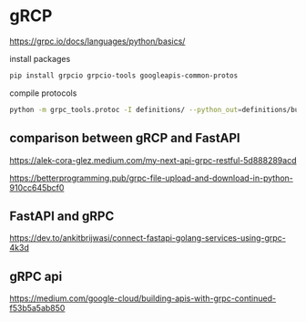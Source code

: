 # gRCP

https://grpc.io/docs/languages/python/basics/

install packages
```sh
pip install grpcio grpcio-tools googleapis-common-protos
```

compile protocols
```sh
python -m grpc_tools.protoc -I definitions/ --python_out=definitions/builds/ --grpc_python_out=definitions/builds/ definitions/service.proto
```

## comparison between gRCP and FastAPI
https://alek-cora-glez.medium.com/my-next-api-grpc-restful-5d888289acd

https://betterprogramming.pub/grpc-file-upload-and-download-in-python-910cc645bcf0

## FastAPI and gRPC
https://dev.to/ankitbrijwasi/connect-fastapi-golang-services-using-grpc-4k3d

## gRPC api
https://medium.com/google-cloud/building-apis-with-grpc-continued-f53b5a5ab850
